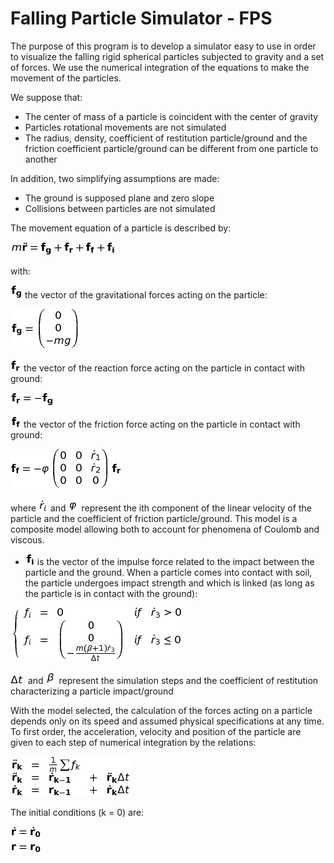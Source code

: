 # Falling Particle Simulator - FPS

The purpose of this program is to develop a simulator easy to use in order to visualize the falling rigid spherical particles subjected to gravity and a set of forces. We use the numerical integration of the equations to make the movement of the particles.

We suppose that:
- The center of mass of a particle is coincident with the center of gravity
- Particles rotational movements are not simulated
- The radius, density, coefficient of restitution particle/ground and the friction coefficient particle/ground can be different from one particle to another

In addition, two simplifying assumptions are made:
- The ground is supposed plane and zero slope 
- Collisions between particles are not simulated

The movement equation of a particle is described by:

![equation](https://github.com/alphaground123/test2/blob/master/images_equations/sum_forces.png)

with:

![equation](https://github.com/alphaground123/test2/blob/master/images_equations/force_g.png) the vector of the gravitational forces acting on the particle:

![equation](https://github.com/alphaground123/test2/blob/master/images_equations/gravity.png)

![equation](https://github.com/alphaground123/test2/blob/master/images_equations/force_r.png) the vector of the reaction force acting on the particle in contact with ground:

![equation](https://github.com/alphaground123/test2/blob/master/images_equations/reaction_force.png)

![equation](https://github.com/alphaground123/test2/blob/master/images_equations/force_f.png) the vector of the friction force acting on the particle in contact with ground:

![equation](https://github.com/alphaground123/test2/blob/master/images_equations/friction_force.png)

where ![equation](https://github.com/alphaground123/test2/blob/master/images_equations/velocity_ith.png) and ![equation](https://github.com/alphaground123/test2/blob/master/images_equations/varphi.png)
represent the ith component of the linear velocity of the particle and the coefficient of friction particle/ground. This model is a composite model allowing both to account for phenomena of Coulomb and viscous.

- ![equation](https://github.com/alphaground123/test2/blob/master/images_equations/force_i.png) is the vector of the impulse force related to the impact between the particle and the ground.
When a particle comes into contact with soil, the particle undergoes impact strength and which is linked (as long as the particle is in contact with the ground):

![equation](https://github.com/alphaground123/test2/blob/master/images_equations/impulse_force.png)

![equation](https://github.com/alphaground123/test2/blob/master/images_equations/delta_t.png) and ![equation](https://github.com/alphaground123/test2/blob/master/images_equations/restitution_coefficient.png) represent the simulation steps and the coefficient of restitution characterizing a particle impact/ground

With the model selected, the calculation of the forces acting on a particle depends only on its speed and assumed physical specifications at any time. To first order, the acceleration, velocity and position of the particle are given to each step of numerical integration by the relations:

![equation](https://github.com/alphaground123/test2/blob/master/images_equations/position_vector.png)

The initial conditions (k = 0) are: 

![equation](https://github.com/alphaground123/test2/blob/master/images_equations/initial_position_velocity.png) 
